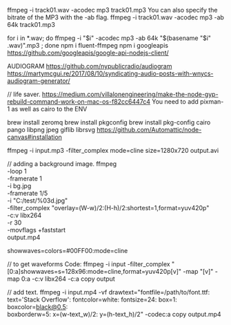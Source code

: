 
ffmpeg -i track01.wav -acodec mp3 track01.mp3
You can also specify the bitrate of the MP3 with the -ab flag.
ffmpeg -i track01.wav -acodec mp3 -ab 64k track01.mp3

for i in *.wav; do ffmpeg -i "$i" -acodec mp3 -ab 64k "$(basename "$i" .wav)".mp3 ; done
npm i fluent-ffmpeg
npm i googleapis
https://github.com/googleapis/google-api-nodejs-client/


AUDIOGRAM
https://github.com/nypublicradio/audiogram
https://martymcgui.re/2017/08/10/syndicating-audio-posts-with-wnycs-audiogram-generator/

// life saver.
https://medium.com/villalonengineering/make-the-node-gyp-rebuild-command-work-on-mac-os-f82cc6447c4
You need to add pixman-1 as well as cairo to the ENV

brew install zeromq
brew install pkgconfig
brew install pkg-config cairo pango libpng jpeg giflib librsvg
https://github.com/Automattic/node-canvas#installation


<!-- NOT correct, but similar -->
ffmpeg -i input.mp3 -filter_complex mode=cline size=1280x720 output.avi

// adding a background image.
ffmpeg \
-loop 1 \
-framerate 1 \
-i bg.jpg \
-framerate 1/5 \
-i "C:/test/%03d.jpg" \
-filter_complex "overlay=(W-w)/2:(H-h)/2:shortest=1,format=yuv420p" \
-c:v libx264 \
-r 30 \
-movflags +faststart \
output.mp4


showwaves=colors=#00FF00:mode=cline

// to get waveforms
Code: ffmpeg -i input -filter_complex "[0:a]showwaves=s=128x96:mode=cline,format=yuv420p[v]" -map "[v]" -map 0:a -c:v libx264 -c:a copy output

// add text. 
ffmpeg -i input.mp4 -vf drawtext="fontfile=/path/to/font.ttf: \
text='Stack Overflow': fontcolor=white: fontsize=24: box=1: boxcolor=black@0.5: \
boxborderw=5: x=(w-text_w)/2: y=(h-text_h)/2" -codec:a copy output.mp4